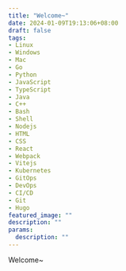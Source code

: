 ```yaml
---
title: "Welcome~"
date: 2024-01-09T19:13:06+08:00
draft: false
tags:
- Linux
- Windows
- Mac
- Go
- Python
- JavaScript
- TypeScript
- Java
- C++
- Bash
- Shell
- Nodejs
- HTML
- CSS
- React
- Webpack
- Vitejs
- Kubernetes
- GitOps
- DevOps
- CI/CD
- Git
- Hugo
featured_image: ""
description: ""
params:
  description: ""
---
```

Welcome~
